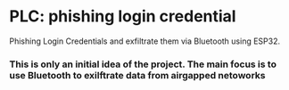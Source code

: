 # PLC: phishing login credential
Phishing Login Credentials and exfiltrate them via Bluetooth using ESP32.

### This is only an initial idea of the project. The main focus is to use Bluetooth to exilftrate data from airgapped netoworks 
